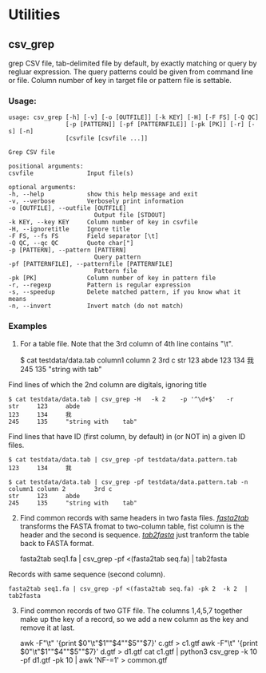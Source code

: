 # Utilities 

## csv_grep

grep CSV file, tab-delimited file by default, by exactly matching or query by
regluar expression. The query patterns could be given from command line or file.
Column number of key in target file or pattern file is settable.

### Usage:

	usage: csv_grep [-h] [-v] [-o [OUTFILE]] [-k KEY] [-H] [-F FS] [-Q QC]
					[-p [PATTERN]] [-pf [PATTERNFILE]] [-pk [PK]] [-r] [-s] [-n]
					[csvfile [csvfile ...]]

	Grep CSV file

	positional arguments:
	csvfile               Input file(s)

	optional arguments:
	-h, --help            show this help message and exit
	-v, --verbose         Verbosely print information
	-o [OUTFILE], --outfile [OUTFILE]
							Output file [STDOUT]
	-k KEY, --key KEY     Column number of key in csvfile
	-H, --ignoretitle     Ignore title
	-F FS, --fs FS        Field separator [\t]
	-Q QC, --qc QC        Quote char["]
	-p [PATTERN], --pattern [PATTERN]
							Query pattern
	-pf [PATTERNFILE], --patternfile [PATTERNFILE]
							Pattern file
	-pk [PK]              Column number of key in pattern file
	-r, --regexp          Pattern is regular expression
	-s, --speedup         Delete matched pattern, if you know what it means
	-n, --invert          Invert match (do not match)

### Examples

1) For a table file. Note that the 3rd column of 4th line contains "\t".

	$ cat testdata/data.tab
	column1 column 2        3rd c
	str     123     abde
	123     134     我
	245     135     "string with    tab"

Find lines of which the 2nd column are digitals, ignoring title

	$ cat testdata/data.tab | csv_grep -H   -k 2    -p '^\d+$'   -r
	str     123     abde
	123     134     我
	245     135     "string with    tab"

	
Find lines that have ID (first column, by default) in (or NOT in) a given ID files.

	$ cat testdata/data.tab | csv_grep -pf testdata/data.pattern.tab
	123     134     我
	
	$ cat testdata/data.tab | csv_grep -pf testdata/data.pattern.tab -n
	column1 column 2        3rd c
	str     123     abde
	245     135     "string with    tab"

2) Find common records with same headers in two fasta files. 
[*fasta2tab*](https://github.com/shenwei356/bio_scripts/blob/master/sequence/fasta2tab) 
 transforms the FASTA fromat to two-column table, fist column is the header and the second is sequence. 
[*tab2fasta*](https://github.com/shenwei356/bio_scripts/blob/master/sequence/tab2fasta) just tranform the
table back to FASTA format.
	
	fasta2tab seq1.fa | csv_grep -pf <(fasta2tab seq.fa) | tab2fasta
	
Records with same sequence (second column).

	fasta2tab seq1.fa | csv_grep -pf <(fasta2tab seq.fa) -pk 2  -k 2  | tab2fasta

3) Find common records of two GTF file.
The columns 1,4,5,7 together make up the key of a record,
so we add a new column as the key and remove it at last.

	awk -F"\t" '{print $0"\t"$1""$4""$5""$7}' c.gtf > c1.gtf
	awk -F"\t" '{print $0"\t"$1""$4""$5""$7}' d.gtf > d1.gtf
	cat c1.gtf | python3 csv_grep -k 10 -pf d1.gtf -pk 10 | awk 'NF-=1' > common.gtf
	

